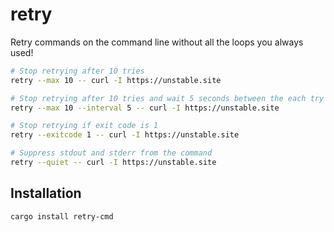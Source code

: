 # retry

Retry commands on the command line without all the loops you always used!

```bash
# Stop retrying after 10 tries
retry --max 10 -- curl -I https://unstable.site

# Stop retrying after 10 tries and wait 5 seconds between the each try
retry --max 10 --interval 5 -- curl -I https://unstable.site

# Stop retrying if exit code is 1
retry --exitcode 1 -- curl -I https://unstable.site

# Suppress stdout and stderr from the command
retry --quiet -- curl -I https://unstable.site
```

## Installation

```
cargo install retry-cmd
```
